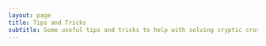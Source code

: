 ```yaml
---
layout: page
title: Tips and Tricks
subtitle: Some useful tips and tricks to help with solving cryptic crosswords
---
```

